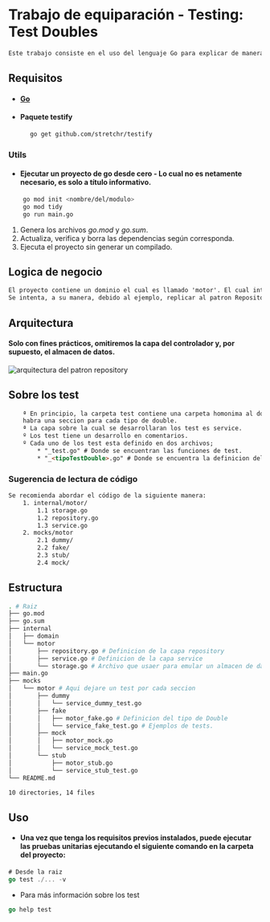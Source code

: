 # Trabajo de equiparación - Testing: Test Doubles

```html
Este trabajo consiste en el uso del lenguaje Go para explicar de manera sencilla y breve los tipos de tests doubles. Aquí se implementaran mock, fake, dummy y stub.
```
## Requisitos

+ #### [Go](https://go.dev/doc/install)
+ #### Paquete testify
```bash
      go get github.com/stretchr/testify 
```
### Utils
- #### Ejecutar un proyecto de go desde cero - Lo cual no es netamente necesario, es solo a título informativo.
```bash
    go mod init <nombre/del/modulo>
    go mod tidy
    go run main.go
```
1. Genera los archivos *go.mod* y *go.sum*.
2. Actualiza, verifica y borra las dependencias según corresponda.
3. Ejecuta el proyecto sin generar un compilado.

## Logica de negocio
```html
El proyecto contiene un dominio el cual es llamado 'motor'. El cual intenta replicar de manera parcial el funcionamiento de una interfaz de db. El dominio cuenta con metodos como 'BuscarPorNombre()', 'AgregarEntrada()', los cuales serán objetos de test.
Se intenta, a su manera, debido al ejemplo, replicar al patron Repository.
```
## Arquitectura
#### Solo con fines prácticos, omitiremos la capa del controlador y, por supuesto, el almacen de datos.
![arquitectura del patron repository](https://external-content.duckduckgo.com/iu/?u=https%3A%2F%2Ftse3.mm.bing.net%2Fth%3Fid%3DOIP.mssrvZrbz8nFEPralCTO6AHaBW%26pid%3DApi&f=1&ipt=acddd3c3720b72912d5897d4f09682a7bb1c06a856bfe2be6a7456dc2ce87d0f&ipo=images)
## Sobre los test
```html
    ª En principio, la carpeta test contiene una carpeta homonima al dominio testeado. Dentro de cada carpeta de dominio
    habra una seccion para cada tipo de double.
    ª La capa sobre la cual se desarrollaran los test es service.
    º Los test tiene un desarrollo en comentarios.
    º Cada uno de los test esta definido en dos archivos;
        * "_test.go" # Donde se encuentran las funciones de test.
        * "_<tipoTestDouble>.go" # Donde se encuentra la definicion del tipo de mock.
```
### Sugerencia de lectura de código
```html
Se recomienda abordar el código de la siguiente manera:
    1. internal/motor/
        1.1 storage.go
        1.2 repository.go
        1.3 service.go
    2. mocks/motor
        2.1 dummy/
        2.2 fake/
        2.3 stub/
        2.4 mock/
```

## Estructura
```bash
. # Raiz
├── go.mod
├── go.sum
├── internal 
│   ├── domain
│   └── motor 
│       ├── repository.go # Definicion de la capa repository
│       ├── service.go # Definicion de la capa service
│       └── storage.go # Archivo que usaer para emular un almacen de datos.
├── main.go
├── mocks
│   └── motor # Aqui dejare un test por cada seccion
│       ├── dummy
│       │   └── service_dummy_test.go
│       ├── fake
│       │   ├── motor_fake.go # Definicion del tipo de Double
│       │   └── service_fake_test.go # Ejemplos de tests.
│       ├── mock
│       │   ├── motor_mock.go
│       │   └── service_mock_test.go
│       └── stub
│           ├── motor_stub.go
│           └── service_stub_test.go
└── README.md

10 directories, 14 files
```
## Uso
- #### Una vez que tenga los requisitos previos instalados, puede ejecutar las pruebas unitarias ejecutando el siguiente comando en la carpeta del proyecto:
```Go
# Desde la raiz
go test ./... -v
```
+ Para más información sobre los test

```Go
go help test 
```
